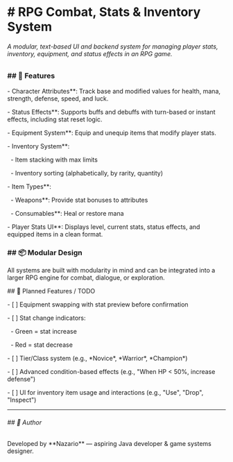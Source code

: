 # \# RPG Combat, Stats \& Inventory System



###### A modular, text-based UI and backend system for managing player stats, inventory, equipment, and status effects in an RPG game.



### \## 🔧 Features



\- Character Attributes\*\*: Track base and modified values for health, mana, strength, defense, speed, and luck.

\- Status Effects\*\*: Supports buffs and debuffs with turn-based or instant effects, including stat reset logic.

\- Equipment System\*\*: Equip and unequip items that modify player stats.

\- Inventory System\*\*:

&nbsp; - Item stacking with max limits

&nbsp; - Inventory sorting (alphabetically, by rarity, quantity)

\- Item Types\*\*:

&nbsp; - Weapons\*\*: Provide stat bonuses to attributes

&nbsp; - Consumables\*\*: Heal or restore mana

\- Player Stats UI\*\*: Displays level, current stats, status effects, and equipped items in a clean format.



### \## 📦 Modular Design



All systems are built with modularity in mind and can be integrated into a larger RPG engine for combat, dialogue, or exploration.



\## 🔮 Planned Features / TODO



\- \[ ] Equipment swapping with stat preview before confirmation

\- \[ ] Stat change indicators:

&nbsp; - Green = stat increase

&nbsp; - Red = stat decrease

\- \[ ] Tier/Class system (e.g., \*Novice\*, \*Warrior\*, \*Champion\*)

\- \[ ] Advanced condition-based effects (e.g., "When HP < 50%, increase defense")

\- \[ ] UI for inventory item usage and interactions (e.g., "Use", "Drop", "Inspect")



---



###### \## 👤 Author



Developed by \*\*Nazario\*\* — aspiring Java developer \& game systems designer.

